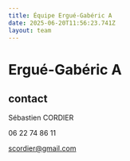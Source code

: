```yaml
---
title: Équipe Ergué-Gabéric A
date: 2025-06-20T11:56:23.741Z
layout: team
---
```


# Ergué-Gabéric A



## contact 

Sébastien CORDIER

06 22 74 86 11

scordier@gmail.com

